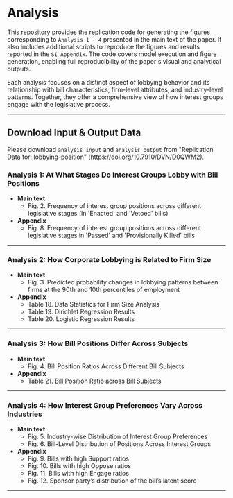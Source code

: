 # Analysis

This repository provides the replication code for generating the figures corresponding to `Analysis 1 - 4` presented in the main text of the paper. It also includes additional scripts to reproduce the figures and results reported in the `SI Appendix`. The code covers model execution and figure generation, enabling full reproducibility of the paper's visual and analytical outputs.

Each analysis focuses on a distinct aspect of lobbying behavior and its relationship with bill characteristics, firm-level attributes, and industry-level patterns. Together, they offer a comprehensive view of how interest groups engage with the legislative process.

---

## Download Input & Output Data
Please download `analysis_input` and `analysis_output` from "Replication Data for: lobbying-position" (https://doi.org/10.7910/DVN/D0QWM2).


### Analysis 1: At What Stages Do Interest Groups Lobby with Bill Positions

- **Main text**  
  - Fig. 2. Frequency of interest group positions across different legislative stages (in 'Enacted' and 'Vetoed' bills)
- **Appendix**  
  - Fig. 8. Frequency of interest group positions across different legislative stages in 'Passed' and 'Provisionally Killed' bills

---

### Analysis 2: How Corporate Lobbying is Related to Firm Size

- **Main text**  
  - Fig. 3. Predicted probability changes in lobbying patterns between firms at the 90th and 10th percentiles of employment  
- **Appendix**  
  - Table 18. Data Statistics for Firm Size Analysis  
  - Table 19. Dirichlet Regression Results  
  - Table 20. Logistic Regression Results

---

### Analysis 3: How Bill Positions Differ Across Subjects

- **Main text**  
  - Fig. 4. Bill Position Ratios Across Different Bill Subjects 
- **Appendix**  
  - Table 21. Bill Position Ratio across Bill Subjects

---

### Analysis 4: How Interest Group Preferences Vary Across Industries

- **Main text**  
  - Fig. 5. Industry-wise Distribution of Interest Group Preferences  
  - Fig. 6. Bill-Level Distribution of Positions Across Interest Groups  
- **Appendix**  
  - Fig. 9. Bills with high Support ratios  
  - Fig. 10. Bills with high Oppose ratios  
  - Fig. 11. Bills with high Engage ratios
  - Fig. 12. Sponsor party’s distribution of the bill’s latent score
---
